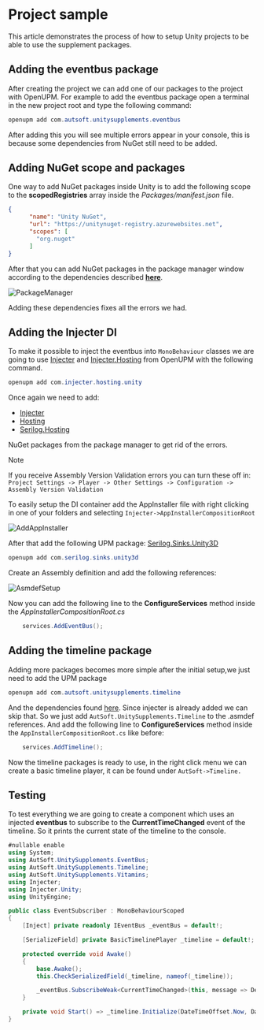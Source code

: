 # Project sample
This article demonstrates the process of how to setup Unity projects to be able to use the supplement packages.

## Adding the eventbus package
After creating the project we can add one of our packages to the project with OpenUPM. For example to add the eventbus package open a terminal in the new project root and type the following command:

```PowerShell
openupm add com.autsoft.unitysupplements.eventbus
```

After adding this you will see multiple errors appear in your console, this is because some dependencies from NuGet still need to be added.
## Adding NuGet scope and packages
One way to add NuGet packages inside Unity is to add the following scope to the **scopedRegistries** array inside the *Packages/manifest.json* file.

```json
{
      "name": "Unity NuGet",
      "url": "https://unitynuget-registry.azurewebsites.net",
      "scopes": [
        "org.nuget"
      ]
}
```

After that you can add NuGet packages in the package manager window according to the dependencies described [**here**](xref:Dependencies.md).

![PackageManager](~/images/ProjectSample/PackageManager.png)

Adding these dependencies fixes all the errors we had.

## Adding the Injecter DI
To make it possible to inject the eventbus into `MonoBehaviour` classes we are going to use [Injecter](https://openupm.com/packages/com.injecter.unity/) and [Injecter.Hosting](https://openupm.com/packages/com.injecter.hosting.unity/?subPage=deps) from OpenUPM with the following command.

```PowerShell
openupm add com.injecter.hosting.unity
```

Once again we need to add:
- [Injecter](https://www.nuget.org/packages/Injecter/)  
- [Hosting](https://www.nuget.org/packages/Microsoft.Extensions.Hosting)
- [Serilog.Hosting](https://www.nuget.org/packages/Serilog.Extensions.Hosting/)
  
NuGet packages from the package manager to get rid of the errors.

> [!NOTE]
> If you receive Assembly Version Validation errors you can turn these off in: `Project Settings -> Player -> Other Settings -> Configuration -> Assembly Version Validation`

To easily setup the DI container add the AppInstaller file with right clicking in one of your folders and selecting `Injecter->AppInstallerCompositionRoot`

![AddAppInstaller](~/images/ProjectSample/AppInstallerCreate.png)

After that add the following UPM package: [Serilog.Sinks.Unity3D](https://openupm.com/packages/com.serilog.sinks.unity3d/)

```PowerShell
openupm add com.serilog.sinks.unity3d
```

Create an Assembly definition and add the following references:

![AsmdefSetup](~/images/ProjectSample/AsmdefSetup.png)

Now you can add the following line to the **ConfigureServices** method inside the *AppInstallerCompositionRoot.cs*

```csharp
    services.AddEventBus();
```

## Adding the timeline package
Adding more packages becomes more simple after the initial setup,we just need to add the UPM package

```PowerShell
openupm add com.autsoft.unitysupplements.timeline
```

And the dependencies found [here](xref:Dependencies.md). Since injecter is already added we can skip that. So we just add  `AutSoft.UnitySupplements.Timeline` to the .asmdef references. And add the following line to **ConfigureServices** method inside the `AppInstallerCompositionRoot.cs` like before:

```csharp
    services.AddTimeline();
```

Now the timeline packages is ready to use, in the right click menu we can create a basic timeline player, it can be found under `AutSoft->Timeline.`

## Testing
To test everything we are going to create a component which uses an injected **eventbus** to subscribe to the **CurrentTimeChanged** event of the timeline. So it prints the current state of the timeline to the console.

```csharp
#nullable enable
using System;
using AutSoft.UnitySupplements.EventBus;
using AutSoft.UnitySupplements.Timeline;
using AutSoft.UnitySupplements.Vitamins;
using Injecter;
using Injecter.Unity;
using UnityEngine;

public class EventSubscriber : MonoBehaviourScoped
{
    [Inject] private readonly IEventBus _eventBus = default!;

    [SerializeField] private BasicTimelinePlayer _timeline = default!;

    protected override void Awake()
    {
        base.Awake();
        this.CheckSerializedField(_timeline, nameof(_timeline));

        _eventBus.SubscribeWeak<CurrentTimeChanged>(this, message => Debug.Log($"Timeline time changed to: {message.CurrentTime.ToLocalTime()}"));
    }

    private void Start() => _timeline.Initialize(DateTimeOffset.Now, DateTimeOffset.Now.AddHours(1));
}
```